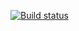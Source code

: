 [![Build status](https://ci.appveyor.com/api/projects/status/fwwtxs84hqx0j9nq/branch/main?svg=true)](https://ci.appveyor.com/project/manny1892/auto-2/branch/main)

